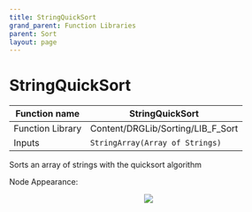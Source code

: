 ```yaml
---
title: StringQuickSort
grand_parent: Function Libraries
parent: Sort
layout: page
---
```


# StringQuickSort

| Function name | StringQuickSort |
| --- | --- |
| Function Library | Content/DRGLib/Sorting/LIB_F_Sort |
| Inputs | `StringArray(Array of Strings)` |

Sorts an array of strings with the quicksort algorithm

Node Appearance: 
<p align="center">
<img src="https://github.com/SamsDRGMods/WikiMedia/blob/main/DRGLib/FullDocs/FunctionLibs/Sort/StringQuickSortImage.png?raw=true">
</p>
